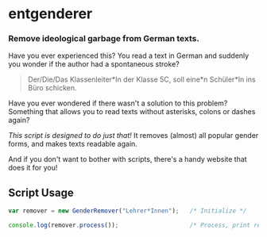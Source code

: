 # entgenderer
### Remove ideological garbage from German texts.

Have you ever experienced this? 
You read a text in German and suddenly you wonder if the author had a spontaneous stroke? 

>Der/Die/Das Klassenleiter&ast;In der Klasse 5C, soll eine&ast;n Schüler&ast;In ins Büro schicken.

Have you ever wondered if there wasn't a solution to this problem? Something that allows you to read texts without asterisks, colons or dashes again?

*This script is designed to do just that!* It removes (almost) all popular gender forms, and makes texts readable again.

And if you don't want to bother with scripts, there's a handy website that does it for you!

## Script Usage

```javascript
var remover = new GenderRemover("Lehrer*Innen");   /* Initialize */

console.log(remover.process());                    /* Process, print result */
```
